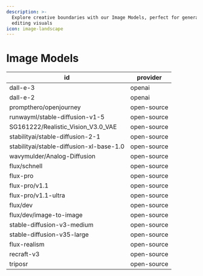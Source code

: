 ```yaml
---
description: >-
  Explore creative boundaries with our Image Models, perfect for generating or
  editing visuals
icon: image-landscape
---
```


# Image Models

| id                                       | provider    |
| ---------------------------------------- | ----------- |
| dall-e-3                                 | openai      |
| dall-e-2                                 | openai      |
| prompthero/openjourney                   | open-source |
| runwayml/stable-diffusion-v1-5           | open-source |
| SG161222/Realistic_Vision_V3.0_VAE       | open-source |
| stabilityai/stable-diffusion-2-1         | open-source |
| stabilityai/stable-diffusion-xl-base-1.0 | open-source |
| wavymulder/Analog-Diffusion              | open-source |
| flux/schnell                             | open-source |
| flux-pro                                 | open-source |
| flux-pro/v1.1                            | open-source |
| flux-pro/v1.1-ultra                      | open-source |
| flux/dev                                 | open-source |
| flux/dev/image-to-image                  | open-source |
| stable-diffusion-v3-medium               | open-source |
| stable-diffusion-v35-large               | open-source |
| flux-realism                             | open-source |
| recraft-v3                               | open-source |
| triposr                                  | open-source |